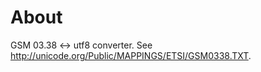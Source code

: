 About
=====

GSM 03.38 <-> utf8 converter.
See http://unicode.org/Public/MAPPINGS/ETSI/GSM0338.TXT.
